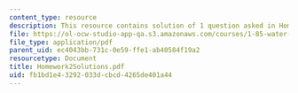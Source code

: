 ```yaml
---
content_type: resource
description: This resource contains solution of 1 question asked in Homework 2.
file: https://ol-ocw-studio-app-qa.s3.amazonaws.com/courses/1-85-water-and-wastewater-treatment-engineering-spring-2006/fb1bd1e43292033dcbcd4265de401a44_Homework2Solutions.pdf
file_type: application/pdf
parent_uid: ec4043bb-731c-0e59-ffe1-ab40584f19a2
resourcetype: Document
title: Homework2Solutions.pdf
uid: fb1bd1e4-3292-033d-cbcd-4265de401a44
---
```

